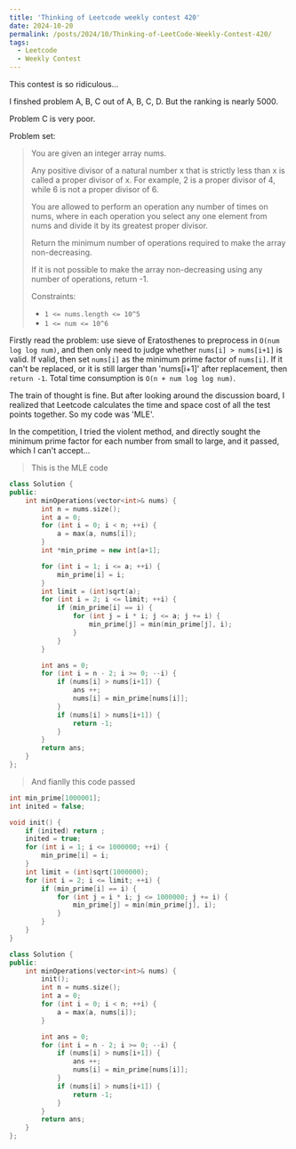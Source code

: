 ```yaml
---
title: 'Thinking of Leetcode weekly contest 420'
date: 2024-10-20
permalink: /posts/2024/10/Thinking-of-LeetCode-Weekly-Contest-420/
tags:
  - Leetcode
  - Weekly Contest
---
```


This contest is so ridiculous...

I finshed problem A, B, C out of A, B, C, D. But the ranking is nearly 5000.

Problem C is very poor.

Problem set:

> You are given an integer array nums.
>
> Any positive divisor of a natural number x that is strictly less than x is called a proper divisor of x. For example, 2 is a proper divisor of 4, while 6 is not a proper divisor of 6.
>
> You are allowed to perform an operation any number of times on nums, where in each operation you select any one element from nums and divide it by its greatest proper divisor.
>
> Return the minimum number of operations required to make the array non-decreasing.
>
> If it is not possible to make the array non-decreasing using any number of operations, return -1.
>
> Constraints:
> - `1 <= nums.length <= 10^5`
> - `1 <= num <= 10^6`

Firstly read the problem: use sieve of Eratosthenes to preprocess in `O(num log log num)`, and then only need to judge whether `nums[i] > nums[i+1]` is valid. If valid, then set `nums[i]` as the minimum prime factor of `nums[i]`. If it can't be replaced, or it is still larger than 'nums[i+1]' after replacement, then `return -1`. Total time consumption is `O(n + num log log num)`.

The train of thought is fine. But after looking around the discussion board, I realized that Leetcode calculates the time and space cost of all the test points together. So my code was 'MLE'.

In the competition, I tried the violent method, and directly sought the minimum prime factor for each number from small to large, and it passed, which I can't accept...

> This is the MLE code

```c++
class Solution {
public:
    int minOperations(vector<int>& nums) {
        int n = nums.size();
        int a = 0;
        for (int i = 0; i < n; ++i) {
            a = max(a, nums[i]);
        }
        int *min_prime = new int[a+1];

        for (int i = 1; i <= a; ++i) {
            min_prime[i] = i;
        }
        int limit = (int)sqrt(a);
        for (int i = 2; i <= limit; ++i) {
            if (min_prime[i] == i) {
                for (int j = i * i; j <= a; j += i) {
                    min_prime[j] = min(min_prime[j], i);
                }
            }
        }

        int ans = 0;
        for (int i = n - 2; i >= 0; --i) {
            if (nums[i] > nums[i+1]) {
                ans ++;
                nums[i] = min_prime[nums[i]];
            }
            if (nums[i] > nums[i+1]) {
                return -1;
            }
        }
        return ans;
    }
};
```

> And fianlly this code passed

```c++
int min_prime[1000001];
int inited = false;

void init() {
    if (inited) return ;
    inited = true;
    for (int i = 1; i <= 1000000; ++i) {
        min_prime[i] = i;
    }
    int limit = (int)sqrt(1000000);
    for (int i = 2; i <= limit; ++i) {
        if (min_prime[i] == i) {
            for (int j = i * i; j <= 1000000; j += i) {
                min_prime[j] = min(min_prime[j], i);
            }
        }
    }
}

class Solution {
public:
    int minOperations(vector<int>& nums) {
        init();
        int n = nums.size();
        int a = 0;
        for (int i = 0; i < n; ++i) {
            a = max(a, nums[i]);
        }

        int ans = 0;
        for (int i = n - 2; i >= 0; --i) {
            if (nums[i] > nums[i+1]) {
                ans ++;
                nums[i] = min_prime[nums[i]];
            }
            if (nums[i] > nums[i+1]) {
                return -1;
            }
        }
        return ans;
    }
};
```